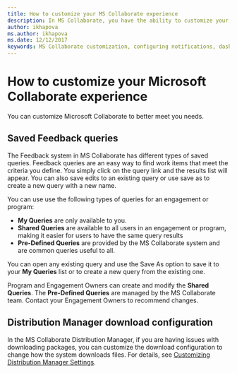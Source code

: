 ```yaml
---
title: How to customize your MS Collaborate experience
description: In MS Collaborate, you have the ability to customize your experience by configuring your dashboard, determining how you would like to receiving notifications, and creating your own queries. 
author: ikhapova
ms.author: ikhapova
ms.date: 12/12/2017
keywords: MS Collaborate customization, configuring notifications, dashboard customization
---
```


# How to customize your Microsoft Collaborate experience

You can customize Microsoft Collaborate to better meet you needs.

## Saved Feedback queries

The Feedback system in MS Collaborate has different types of saved queries.  Feedback queries are an easy way to find work items that meet the criteria you define.  You simply click on the query link and the results list will appear.  You can also save edits to an existing query or use save as to create a new query with a new name.

You can use use the following types of queries for an engagement or program:
- **My Queries** are only available to you.  
- **Shared Queries** are available to all users in an engagement or program, making it easier for users to have the same query results
- **Pre-Defined Queries** are provided by the MS Collaborate system and are common queries useful to all. 

You can open any existing query and use the Save As option to save it to your **My Queries** list or to create a new query from the existing one.

Program and Engagement Owners can create and modify the **Shared Queries**.  The **Pre-Defined Queries** are managed by the MS Collaborate team.  Contact your Engagement Owners to recommend changes.  

## Distribution Manager download configuration

In the MS Collaborate Distribution Manager, if you are having issues with downloading packages, you can customize the download configuration to change how the system downloads files.  For details, see [Customizing Distribution Manager Settings](package-downloads.md#customizing-distribution-manager-settings).
